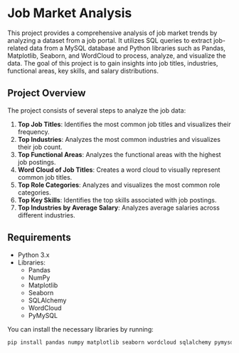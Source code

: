 # Job Market Analysis

This project provides a comprehensive analysis of job market trends by analyzing a dataset from a job portal. It utilizes SQL queries to extract job-related data from a MySQL database and Python libraries such as Pandas, Matplotlib, Seaborn, and WordCloud to process, analyze, and visualize the data. The goal of this project is to gain insights into job titles, industries, functional areas, key skills, and salary distributions.

## Project Overview

The project consists of several steps to analyze the job data:

1. **Top Job Titles**: Identifies the most common job titles and visualizes their frequency.
2. **Top Industries**: Analyzes the most common industries and visualizes their job count.
3. **Top Functional Areas**: Analyzes the functional areas with the highest job postings.
4. **Word Cloud of Job Titles**: Creates a word cloud to visually represent common job titles.
5. **Top Role Categories**: Analyzes and visualizes the most common role categories.
6. **Top Key Skills**: Identifies the top skills associated with job postings.
7. **Top Industries by Average Salary**: Analyzes average salaries across different industries.

## Requirements

- Python 3.x
- Libraries:
  - Pandas
  - NumPy
  - Matplotlib
  - Seaborn
  - SQLAlchemy
  - WordCloud
  - PyMySQL

You can install the necessary libraries by running:

```bash
pip install pandas numpy matplotlib seaborn wordcloud sqlalchemy pymysql
